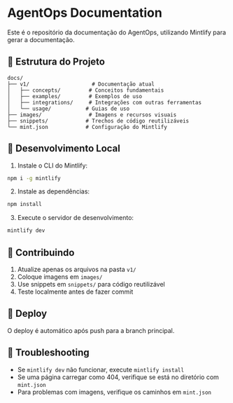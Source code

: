 # AgentOps Documentation

Este é o repositório da documentação do AgentOps, utilizando Mintlify para gerar a documentação.

## 📁 Estrutura do Projeto

```
docs/
├── v1/                    # Documentação atual
│   ├── concepts/         # Conceitos fundamentais
│   ├── examples/         # Exemplos de uso
│   ├── integrations/     # Integrações com outras ferramentas
│   └── usage/           # Guias de uso
├── images/               # Imagens e recursos visuais
├── snippets/            # Trechos de código reutilizáveis
└── mint.json            # Configuração do Mintlify
```

## 🚀 Desenvolvimento Local

1. Instale o CLI do Mintlify:

```bash
npm i -g mintlify
```

2. Instale as dependências:

```bash
npm install
```

3. Execute o servidor de desenvolvimento:

```bash
mintlify dev
```

## 📝 Contribuindo

1. Atualize apenas os arquivos na pasta `v1/`
2. Coloque imagens em `images/`
3. Use snippets em `snippets/` para código reutilizável
4. Teste localmente antes de fazer commit

## 🔄 Deploy

O deploy é automático após push para a branch principal.

## 🔧 Troubleshooting

- Se `mintlify dev` não funcionar, execute `mintlify install`
- Se uma página carregar como 404, verifique se está no diretório com `mint.json`
- Para problemas com imagens, verifique os caminhos em `mint.json`
